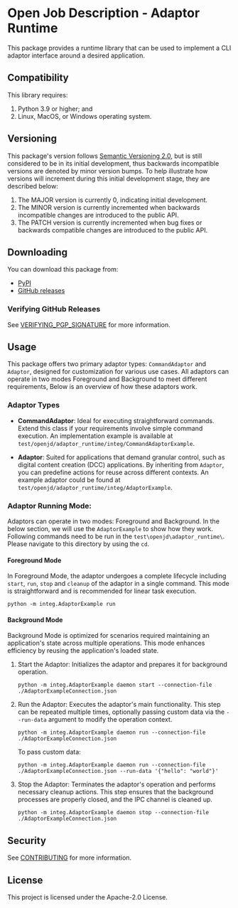 # Open Job Description - Adaptor Runtime

This package provides a runtime library that can be used to implement a CLI adaptor interface around
a desired application.

## Compatibility

This library requires:

1. Python 3.9 or higher; and
2. Linux, MacOS, or Windows operating system.

## Versioning

This package's version follows [Semantic Versioning 2.0](https://semver.org/), but is still considered to be in its 
initial development, thus backwards incompatible versions are denoted by minor version bumps. To help illustrate how
versions will increment during this initial development stage, they are described below:

1. The MAJOR version is currently 0, indicating initial development. 
2. The MINOR version is currently incremented when backwards incompatible changes are introduced to the public API. 
3. The PATCH version is currently incremented when bug fixes or backwards compatible changes are introduced to the public API. 

## Downloading

You can download this package from:
- [PyPI](https://pypi.org/project/openjd-adaptor-runtime/)
- [GitHub releases](https://github.com/OpenJobDescription/openjd-adaptor-runtime-for-python/releases)

### Verifying GitHub Releases

See [VERIFYING_PGP_SIGNATURE](VERIFYING_PGP_SIGNATURE.md) for more information.

## Usage
This package offers two primary adaptor types: `CommandAdaptor` and `Adaptor`, designed for customization for various use cases. 
All adaptors can operate in two modes Foreground and Background to meet different requirements, 
Below is an overview of how these adaptors work.

### Adaptor Types

- **CommandAdaptor**: Ideal for executing straightforward commands. Extend this class if your requirements involve 
simple command execution. An implementation example is available at `test/openjd/adaptor_runtime/integ/CommandAdaptorExample`.

- **Adaptor**: Suited for applications that demand granular control, such as digital content creation (DCC) applications. 
By inheriting from `Adaptor`, you can predefine actions for reuse across different contexts. 
An example adaptor could be found at `test/openjd/adaptor_runtime/integ/AdaptorExample`.

### Adaptor Running Mode:
Adaptors can operate in two modes: Foreground and Background. In the below section, we will use the `AdaptorExample` 
to show how they work. Following commands need to be run in the `test\openjd\adaptor_runtime\`. Please navigate to 
this directory by using the `cd`. 

#### Foreground Mode
In Foreground Mode, the adaptor undergoes a complete lifecycle including `start`, `run`, `stop` and `cleanup` of the adaptor in a single command.
This mode is straightforward and is recommended for linear task execution.
```
python -m integ.AdaptorExample run
```

#### Background Mode
Background Mode is optimized for scenarios required maintaining an application's state across multiple operations. 
This mode enhances efficiency by reusing the application's loaded state.

1. Start the Adaptor: Initializes the adaptor and prepares it for background operation.
    ```
    python -m integ.AdaptorExample daemon start --connection-file ./AdaptorExampleConnection.json
    ```
1. Run the Adaptor: Executes the adaptor's main functionality. This step can be repeated multiple times, 
optionally passing custom data via the `--run-data` argument to modify the operation context.
    ```
    python -m integ.AdaptorExample daemon run --connection-file ./AdaptorExampleConnection.json
    ```
    To pass custom data:
    ```
    python -m integ.AdaptorExample daemon run --connection-file ./AdaptorExampleConnection.json --run-data '{"hello": "world"}'
    ```
1. Stop the Adaptor: Terminates the adaptor's operation and performs necessary cleanup actions. 
This step ensures that the background processes are properly closed, and the IPC channel is cleaned up.
    ```
    python -m integ.AdaptorExample daemon stop --connection-file ./AdaptorExampleConnection.json
    ```

## Security

See [CONTRIBUTING](CONTRIBUTING.md#security-issue-notifications) for more information.

## License

This project is licensed under the Apache-2.0 License.
